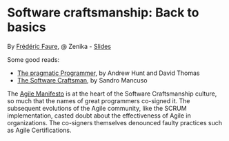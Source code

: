 # Software craftsmanship: Back to basics
By [Frédéric Faure](https://twitter.com/ffaure32/), @ Zenika - [Slides](https://www.slideshare.net/ffaure32/okiwi-software-craftsmanship-back-to-basics)

Some good reads:
- [The pragmatic Programmer](https://www.oreilly.com/library/view/the-pragmatic-programmer/020161622X/), by Andrew Hunt and David Thomas
- [The Software Craftsman](https://www.oreilly.com/library/view/the-software-craftsman/9780134052625/), by Sandro Mancuso

The [Agile Manifesto](https://agilemanifesto.org/) is at the heart of the Software Craftsmanship culture, so much that the names of great programmers co-signed it. The subsequent evolutions of the Agile community, like the SCRUM implementation, casted doubt about the effectiveness of Agile in organizations. The co-signers themselves denounced faulty practices such as Agile Certifications.
